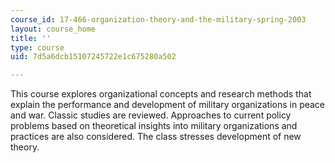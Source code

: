 ```yaml
---
course_id: 17-466-organization-theory-and-the-military-spring-2003
layout: course_home
title: ''
type: course
uid: 7d5a6dcb15107245722e1c675280a502

---
```

This course explores organizational concepts and research methods that explain the performance and development of military organizations in peace and war. Classic studies are reviewed. Approaches to current policy problems based on theoretical insights into military organizations and practices are also considered. The class stresses development of new theory.
